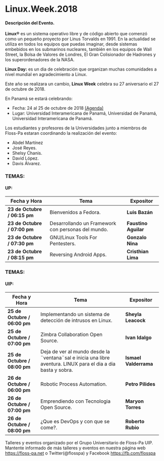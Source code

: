 # Linux.Week.2018

#### Descripción del Evento.
**Linux®** es un sistema operativo libre y de código abierto
que comenzó como un pequeño proyecto por Linus Torvalds en 1991.
En la actualidad se utiliza en todos los equipos que puedas
imaginar, desde sistemas embebidos en los submarinos nucleares,
también en los equipos de Wall Street, la Bolsa de  Valores de
Londres, El Gran Colisionador de Hadrones y los superordenadores
de la NASA.

**Linux Day:** es un dia de celebración que organizan muchas
comunidades a nivel mundial en agradecimiento a Linux.

Este año se realizara un cambio, **Linux Week** celebra su 27 aniversario el 27 de octubre de 2018.

En Panamá se estará celebrando:
- Fecha: 24 al 25 de octubre de 2018 [(Agenda)](https://github.com/floss-pa/Agenda_Anual)
- Lugar: Universidad Interamericana de Panamá, Universidad de Panamá, Universidad Interamericana de Panamá.

Los estudiantes y profesores de la Universidades
junto a  miembros de Floss-Pa estaran coordinando la realización del evento:

- Abdel Martínez
- José Reyes.
- Shelsy Chanis.
- David López.
- Davis Álvarez.

### **TEMAS:** ###

#### **UP:** ####

| Fecha y Hora | Tema | Expositor |
| ---- | ---- | --------- |
|**23 de Octubre / 06:15 pm** | Bienvenidos a Fedora. |**Luis Bazán**|
|**23 de Octubre / 07:00 pm** | Desarrollando un Framework con personas del mundo. |  **Faustino Aguilar** |
|**23 de Octubre / 07:30 pm** | GNU/Linux Tools For Pentesters. |  **Gonzalo Nina** |
|**23 de Octubre / 08:15 pm** | Reversing  Android Apps. |**Cristhian Lima** |


### **TEMAS:** ###

#### **UIP:** ####

| Fecha y Hora | Tema | Expositor |
| ---- | ---- | --------- |
|**25 de Octubre / 06:00 pm** | Implementando un sistema de detección de intrusos en Linux. |**Sheyla Leacock**|
|**25 de Octubre / 07:00 pm** | Zimbra Collaboration Open Source. |  **Ivan Idalgo** |
|**25 de Octubre / 08:00 pm** | Deja de ver al mundo desde la ¨ventana¨sal e inicia una libre aventura. LINUX para el dia a dia basta y sobra. |  **Ismael Valderrama** |
|**26 de Octubre / 06:00 pm** | Robotic Process Automation. |**Petro Pilides** |
|**26 de Octubre / 07:00 pm** | Emprendiendo con Tecnologia Open Source. |**Maryon Torres** |
|**26 de Octubre / 08:00 pm** | ¿Que es DevOps y con que se come?. |**Roberto Rubio** |



Talleres y eventos organizado por el Grupo Universitario de Floss-Pa UIP. Mantente informado de más talleres y eventos en nuestra página web <https://floss-pa.net> o Twitter(@flosspa) y Facebook <https://fb.com/flosspa>
